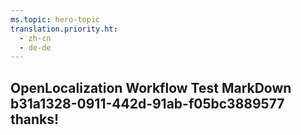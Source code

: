 ```yaml
---
ms.topic: hero-topic
translation.priority.ht: 
  - zh-cn
  - de-de
---
```

## OpenLocalization Workflow Test MarkDown b31a1328-0911-442d-91ab-f05bc3889577 thanks!
